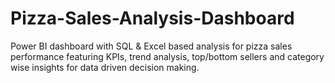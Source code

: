 # Pizza-Sales-Analysis-Dashboard
Power BI dashboard with SQL &amp; Excel based analysis for pizza sales performance featuring KPIs, trend analysis, top/bottom sellers and category wise insights for data driven decision making.
